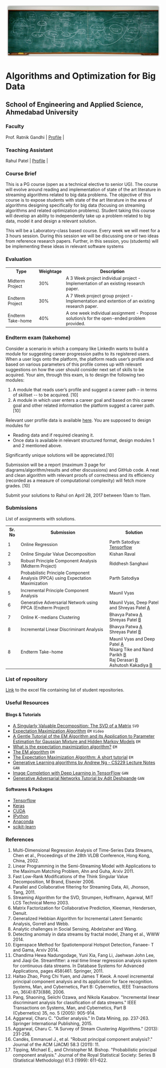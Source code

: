 ![ConceptMap](./images/cover2.jpg)

# Algorithms and Optimization for Big Data
## School of Engineering and Applied Science, Ahmedabad University

### Faculty
Prof. Ratnik Gandhi | [Profile](https://ahduni.edu.in/seas/people/faculty/ratnik-gandhi) |
### Teaching Assistant
Rahul Patel | [Profile](https://rahulptel.github.io) |
### Course Brief
This is a PG course (open as a technical elective to senior UG). The course will evolve around reading and implementation of state of the art literature in streaming algorithms related to big data problems. The objective of this course is to expose students with state of the art literature in the area of algorithms designing specifically for big data (focusing on streaming algorithms and related optimization problems). Student taking this course will develop an ability to independently take up a problem related to big data, model it and design a relevant solution.

This will be a Laboratory-class based course. Every week we will meet for a 3 hours session. During this session we will be discussing one or two ideas from reference research papers. Further, in this session, you (students) will be implementing these ideas in relevant software systems

### Evaluation
<table>
  <th>Type</th>
  <th>Weightage</th>
  <th>Description</th>
  
  <tr>
  <td>Midterm Project</td>
  <td>30%</td>
  <td>A 3 Week project individual project - Implementation of an existing research paper.</td>
  </tr>
  
  <tr>  
  <td>Endterm Project</td>
  <td>30%</td>
  <td>A 7 Week project group project - Implementation and extention of an existing research paper.</td>
  </tr>
  
  <tr>  
  <td>Endterm Take-home</td>
  <td>40%</td>
  <td>A one week individual assignment - Propose solution/s for the open-ended problem provided.</td>
  </tr>
</table>

### Endterm exam (takehome)

Consider a scenario in which a company like LinkedIn wants to build a module for suggesting career progression paths to its registered users. When a user logs onto the platform, the platform reads user’s profile and based on various parameters of this profile comes up with relevant suggestions on how the user should consider next set of skills to be acquired. Your aim, through this exam, is to design the following two modules:

1. A module that reads user’s profile and suggest a career path – in terms of skillset -- to be acquired. [10]
2. A module in which user enters a career goal and based on this career goal and other related information the platform suggest a career path.[10]

Relevant user profile data is available [here](www.google.com). You are supposed to design modules for
- Reading data and if required cleaning it.
- Once data is available in relevant structured format, design modules 1 and 2 mentioned above.

Significantly unique solutions will be appreciated.[10]

Submission will be a report (maximum 3 page for diagrams/algorithm/results and other discussions) and GitHub code. A neat and clean algorithm with relevant proofs of correctness and its efficiency (recorded as a measure of computational complexity) will fetch more grades. [10]

Submit your solutions to Rahul on April 28, 2017 between 10am to 11am.

### Submissions

List of assignments with solutions.

<table>
  <th>Sr. No</th>
  <th>Submission</th>
  <th>Solution</th>
  
  <tr>
  <td>1</td>
  <td>Online Regression</td>
  <td>Parth Satodiya: <a href="https://www.tensorflow.org">Tensorflow</a> </td>
  </tr>
  
  <tr>  
  <td>2</td>
  <td>Online Singular Value Decomposition</td>
  <td>Kishan Raval</td>
  </tr>
  
  <tr>  
  <td>3</td>
  <td>Robust Principle Component Analysis (Midterm Project)</td>
  <td>Riddhesh Sanghavi</td>
  </tr>
  
  <tr>  
  <td>4</td>
  <td>Probabilistic Principle Component Analysis (PPCA) using Expectation Maximization</td>
  <td>Parth Satodiya</td>
  </tr>
  
  <tr>  
  <td>5</td>
  <td>Incremental Principle Component Analysis</td>
  <td>Maunil Vyas</td>
  </tr>
  
  <tr>  
  <td>6</td>
  <td>Generative Adversarial Network using PPCA (Endterm Project)</td>
  <td>Maunil Vyas, Deep Patel and Shreyas Patel <a href="">A</a>  
  </td>
  </tr>
  
  <tr>  
  <td>7</td>
  <td>Online K-medians Clustering</td>
  <td>Bhavya Patwa <a href="">A</a><br>
  Shreyas Patel <a href="">B</a><br>
  </td>
  </tr>
  
  <tr>  
  <td>8</td>
  <td>Incremental Linear Discriminant Analysis</td>
  <td>Bhavya Patwa <a href="">A</a><br>
  Shreyas Patel <a href="">B</a><br>
  </td>
  </tr>
  
  
  <tr>  
  <td>8</td>
  <td>Endterm Take-home</td>
  <td>Maunil Vyas and Deep Patel <a href="">A</a><br>
  Nisarg Tike and Nand Parikh <a href="">B</a><br>
  Raj Derasari <a href="">B</a><br>
  Ashutosh Kakadiya <a href="">B</a><br>
  </td>
  </tr>    
</table>

### List of repository
[Link](https://www.google.com) to the excel file containing list of student repositories.

### Useful Resources

#### Blogs & Tutorials
- [A Singularly Valuable Decomposition: The SVD of a Matrix](http://www-users.math.umn.edu/~lerman/math5467/svd.pdf) `SVD`
- [Expectation Maximization Algorithm](https://www.youtube.com/watch?v=3JYcCbO5s6M&index=1&list=PLBv09BD7ez_7beI0_fuE96lSbsr_8K8YD) `EM` `Video`
- [A Gentle Tutorial of the EM Algorithm and its Application to Parameter Estimation for Gaussian Mixture and Hidden Markov Models](http://melodi.ee.washington.edu/people/bilmes/mypapers/em.pdf) `EM`
- [What is the expectation maximization algorithm?](http://www.cmi.ac.in/~madhavan/courses/datamining12/reading/em-tutorial.pdf) `EM`
- [The EM algorithm](http://cs229.stanford.edu/notes/cs229-notes8.pdf) `EM`
- [The Expectation Maximization Algorithm: A short tutorial](https://www.cs.utah.edu/~piyush/teaching/EM_algorithm.pdf) `EM`
- [Generative Learning algorithms by Andrew Ng - CS229 Lecture Notes](http://cs229.stanford.edu/notes/cs229-notes2.pdf) `GAN`
- [Image Completion with Deep Learning in TensorFlow](http://bamos.github.io/2016/08/09/deep-completion/) `GAN`
- [Generative Adversarial Networks Tutorial by Adit Deshpande](https://github.com/adeshpande3/Generative-Adversarial-Networks) `GAN`

#### Softwares & Packages
- [Tensorflow](https://www.tensorflow.org)
- [Keras](https://keras.io/)
- [CUDA](http://www.nvidia.com/object/cuda_home_new.html)
- [IPython](https://ipython.org/ipython-doc/3/interactive/tutorial.html)
- [Anaconda](https://www.continuum.io/downloads)
- [scikit-learn](http://scikit-learn.org/stable/)

### References

1. Multi-Dimensional Regression Analysis of Time-Series Data Streams, Chen et al., Proceedings of the 28th VLDB Conference, Hong Kong, China, 2002.
2. Linear Programming in the Semi-Streaming Model with Applications to the Maximum Matching Problem, Ahn and Guha, Arxiv 2011.
3. Fast Low-Rank Modifications of the Think Singular Value Decomposition, M Brand, Elsevier 2006.
4. Parallel and Collaborative filtering for Streaming Data, Ali, Jhonson, Tang, 2011.
5. Streaming Algorithm for the SVD, Strumpen, Hoffmann, Agarwal, MIT LCS Technical Memo 2003.
6. Matrix Factorization for Collaborative Prediction, Kleeman, Hendersen, Denuit.
7. Generalized Hebbian Algorithm for Incremental Latent Semantic Analysis, Gorrell and Webb.
8. Analytic challenges in Social Sensing, Abdelzaher and Wang.
9. Detecting anomaly in data streams by fractal model, Zhang et al., WWW 2014.
10. Eigenspace Method for Spatiotemporal Hotspot Detection, Fanaee- T and Gama, Arxiv 2014.
11. Chandima Hewa Nadungodage, Yuni Xia, Fang Li, Jaehwan John Lee, and Jiaqi Ge. Streamfitter: a real time linear regression analysis system for continuous data streams. In Database Systems for Advanced Applications, pages 458{461. Springer, 2011.
12. Haitao Zhao, Pong Chi Yuen, and James T Kwok. A novel incremental principal component analysis and its application for face recognition. Systems, Man, and Cybernetics, Part B: Cybernetics, IEEE Transactions on, 36(4):873{886, 2006.
13. Pang, Shaoning, Seiichi Ozawa, and Nikola Kasabov. "Incremental linear discriminant analysis for classification of data streams." IEEE Transactions on Systems, Man, and Cybernetics, Part B (Cybernetics) 35, no. 5 (2005): 905-914.
14. Aggarwal, Charu C. "Outlier analysis." In Data Mining, pp. 237-263. Springer International Publishing, 2015.
15. Aggarwal, Charu C. "A Survey of Stream Clustering Algorithms." (2013): 231-258.
16. Candès, Emmanuel J., et al. "Robust principal component analysis?." Journal of the ACM (JACM) 58.3 (2011): 11.
17. Tipping, Michael E., and Christopher M. Bishop. "Probabilistic principal component analysis." Journal of the Royal Statistical Society: Series B (Statistical Methodology) 61.3 (1999): 611-622.

